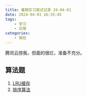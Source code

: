 ```yaml
---
title: 暑期实习面试记录 24-04-01
date: 2024-04-01 16:35:45
tags:
    - 学习
    - 后端
categories:
    - 面经
---
```


腾讯云捞我，但面的很烂，准备不充分。

## 算法题
1. [LRU缓存](https://leetcode.cn/problems/lru-cache/description/)
2. [排序算法](https://oi-wiki.org/basic/sort-intro/)